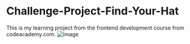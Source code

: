 # Challenge-Project-Find-Your-Hat
This is my learning project from the frontend development course from codeacademy.com. 
![image](https://github.com/user-attachments/assets/bc724f1f-e30c-4e4a-b592-c2ea506308cb)

